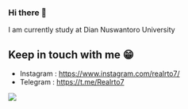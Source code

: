 ### Hi there 👋

I am currently study at Dian Nuswantoro University

## Keep in touch with me :grin:
- Instagram : https://www.instagram.com/realrto7/
- Telegram  : https://t.me/Realrto7

![](https://media.giphy.com/media/lReVblhSRtxXtfK81w/giphy.gif)
